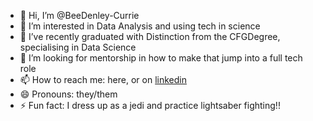- 👋 Hi, I’m @BeeDenley-Currie
- 👀 I’m interested in Data Analysis and using tech in science
- 🌱 I’ve recently graduated with Distinction from the CFGDegree, specialising in Data Science
- 💞️ I’m looking for mentorship in how to make that jump into a full tech role
- 📫 How to reach me: here, or on [linkedin](https://www.linkedin.com/in/bee-denley-currie/)
- 😄 Pronouns: they/them
- ⚡ Fun fact: I dress up as a jedi and practice lightsaber fighting!!

<!---
BeeDenley-Currie/BeeDenley-Currie is a ✨ special ✨ repository because its `README.md` (this file) appears on your GitHub profile.
You can click the Preview link to take a look at your changes.
--->
